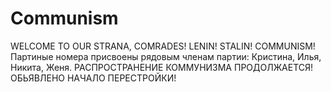 # Communism
WELCOME TO OUR STRANA, COMRADES!
LENIN! STALIN! COMMUNISM!
Партиные номера присвоены рядовым членам партии:
Кристина, Илья, Никита, Женя.
РАСПРОСТРАНЕНИЕ КОММУНИЗМА ПРОДОЛЖАЕТСЯ!
ОБЬЯВЛЕНО НАЧАЛО ПЕРЕСТРОЙКИ!
